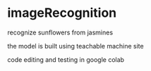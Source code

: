 # imageRecognition
recognize sunflowers from jasmines

the model is built using teachable machine site

code editing and testing in google colab
